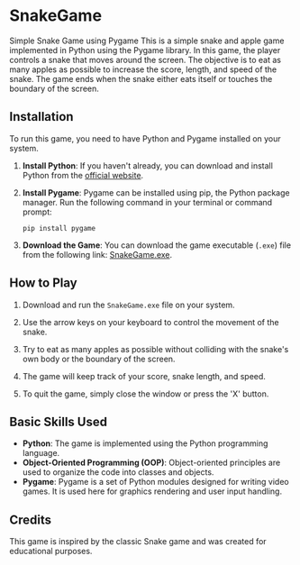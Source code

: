 # SnakeGame
Simple Snake Game using Pygame
This is a simple snake and apple game implemented in Python using the Pygame library. In this game, the player controls a snake that moves around the screen. The objective is to eat as many apples as possible to increase the score, length, and speed of the snake. The game ends when the snake either eats itself or touches the boundary of the screen.

## Installation

To run this game, you need to have Python and Pygame installed on your system.

1. **Install Python**: If you haven't already, you can download and install Python from the [official website](https://www.python.org/).

2. **Install Pygame**: Pygame can be installed using pip, the Python package manager. Run the following command in your terminal or command prompt:

    ```
    pip install pygame
    ```

3. **Download the Game**: You can download the game executable (`.exe`) file from the following link: [SnakeGame.exe](link-to-exe-file).

## How to Play

1. Download and run the `SnakeGame.exe` file on your system.

2. Use the arrow keys on your keyboard to control the movement of the snake.

3. Try to eat as many apples as possible without colliding with the snake's own body or the boundary of the screen.

4. The game will keep track of your score, snake length, and speed.

5. To quit the game, simply close the window or press the 'X' button.

## Basic Skills Used

- **Python**: The game is implemented using the Python programming language.
- **Object-Oriented Programming (OOP)**: Object-oriented principles are used to organize the code into classes and objects.
- **Pygame**: Pygame is a set of Python modules designed for writing video games. It is used here for graphics rendering and user input handling.

## Credits

This game is inspired by the classic Snake game and was created for educational purposes.
